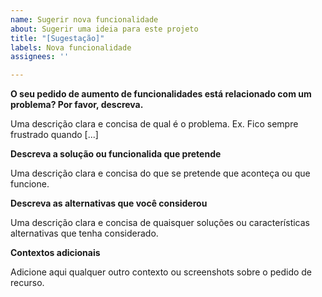 ```yaml
---
name: Sugerir nova funcionalidade
about: Sugerir uma ideia para este projeto
title: "[Sugestação]"
labels: Nova funcionalidade
assignees: ''

---
```


**O seu pedido de aumento de funcionalidades está relacionado com um problema? Por favor, descreva.**

Uma descrição clara e concisa de qual é o problema. Ex. Fico sempre frustrado quando [...]

**Descreva a solução ou funcionalida que pretende**

Uma descrição clara e concisa do que se pretende que aconteça ou que funcione.

**Descreva as alternativas que você considerou**

Uma descrição clara e concisa de quaisquer soluções ou características alternativas que tenha considerado.

**Contextos adicionais**

Adicione aqui qualquer outro contexto ou screenshots sobre o pedido de recurso.
